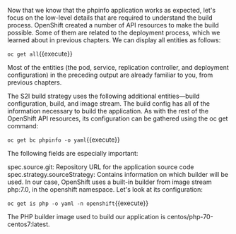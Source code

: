 Now that we know that the phpinfo application works as expected, let's focus on the low-level details that are required to understand the build process. OpenShift created a number of API resources to make the build possible. Some of them are related to the deployment process, which we learned about in previous chapters. We can display all entities as follows:


`oc get all`{{execute}}


Most of the entities (the pod, service, replication controller, and deployment configuration) in the preceding output are already familiar to you, from previous chapters. 

The S2I build strategy uses the following additional entities—build configuration, build, and image stream. The build config has all of the information necessary to build the application. As with the rest of the OpenShift API resources, its configuration can be gathered using the oc get command:


`oc get bc phpinfo -o yaml`{{execute}}

The following fields are especially important:

spec.source.git: Repository URL for the application source code
spec.strategy.sourceStrategy: Contains information on which builder will be used.
In our case, OpenShift uses a built-in builder from image stream php:7.0, in the openshift namespace. Let's look at its configuration:


`oc get is php -o yaml -n openshift`{{execute}}

The PHP builder image used to build our application is centos/php-70-centos7:latest.